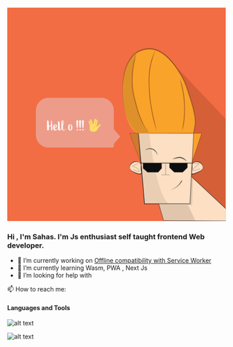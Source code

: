 
![alt text](https://github.com/SahasSaurav/SahasSaurav/blob/main/assets/hello.svg)

### Hi , I'm Sahas. I'm Js enthusiast self taught frontend Web developer.

- 🔭 I’m currently working on [Offline compatibility with Service Worker](https://github.com/SahasSaurav/next_pomodoro/blob/main/public/sw.js)
- 🌱 I’m currently learning Wasm, PWA , Next Js
- 🤔 I’m looking for help with 



📫 How to reach me: 


#### Languages and Tools

![alt text]()

![alt text](https://github-readme-stats.anuraghazra1.vercel.app/api/top-langs/?username=SahasSaurav&layout=compact&theme=material-palenight)
